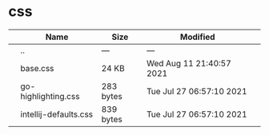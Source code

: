 css
===

<table><thead><tr class="header"><th></th><th>Name</th><th>Size</th><th>Modified</th><th></th></tr></thead><tbody><tr class="odd"><td></td><td><span class="goup">..</span></td><td>—</td><td>—</td><td></td></tr><tr class="even"><td></td><td><span class="name">base.css</span></td><td>24 KB</td><td>Wed Aug 11 21:40:57 2021</td><td></td></tr><tr class="odd"><td></td><td><span class="name">go-highlighting.css</span></td><td>283 bytes</td><td>Tue Jul 27 06:57:10 2021</td><td></td></tr><tr class="even"><td></td><td><span class="name">intellij-defaults.css</span></td><td>839 bytes</td><td>Tue Jul 27 06:57:10 2021</td><td></td></tr></tbody></table>
